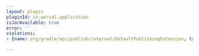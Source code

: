```yaml
---
layout: plugin
pluginId: io.werval.application
isJarAvailable: true
error: ''
violations:
- {name: org/gradle/api/publish/internal/DefaultPublishingExtension, type: internal-api-usage}

---
```

